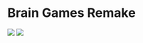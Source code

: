# Brain Games Remake #

<a href="https://codeclimate.com/github/ddos-kaz/project-lvl1-remake/maintainability"><img src="https://api.codeclimate.com/v1/badges/6b98b1c98e2622a24a73/maintainability" /></a>
<a href="https://codeclimate.com/github/codeclimate/codeclimate/test_coverage"><img src="https://api.codeclimate.com/v1/badges/a99a88d28ad37a79dbf6/test_coverage" /></a>
